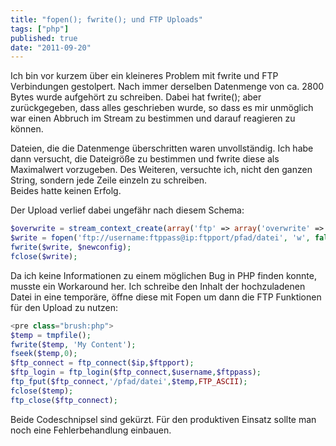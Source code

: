 ```yaml
---
title: "fopen(); fwrite(); und FTP Uploads"
tags: ["php"]
published: true
date: "2011-09-20"
---
```


Ich bin vor kurzem über ein kleineres Problem mit fwrite und FTP Verbindungen gestolpert. Nach immer derselben Datenmenge von ca. 2800 Bytes wurde aufgehört zu schreiben. Dabei hat fwrite(); aber zurückgegeben, dass alles geschrieben wurde, so dass es mir unmöglich war einen Abbruch im Stream zu bestimmen und darauf reagieren zu können.

Dateien, die die Datenmenge überschritten waren unvollständig. Ich habe dann versucht, die Dateigröße zu bestimmen und fwrite diese als Maximalwert vorzugeben. Des Weiteren, versuchte ich, nicht den ganzen String, sondern jede Zeile einzeln zu schreiben.  
Beides hatte keinen Erfolg.

Der Upload verlief dabei ungefähr nach diesem Schema:

```php
$overwrite = stream_context_create(array('ftp' => array('overwrite' => true)));
$write = fopen('ftp://username:ftppass@ip:ftpport/pfad/datei', 'w', false, $overwrite);
fwrite($write, $newconfig);
fclose($write);
```

Da ich keine Informationen zu einem möglichen Bug in PHP finden konnte, musste ein Workaround her. Ich schreibe den Inhalt der hochzuladenen Datei in eine temporäre, öffne diese mit Fopen um dann die FTP Funktionen für den Upload zu nutzen:

```php
<pre class="brush:php">
$temp = tmpfile();
fwrite($temp, 'My Content');
fseek($temp,0); 
$ftp_connect = ftp_connect($ip,$ftpport);
$ftp_login = ftp_login($ftp_connect,$username,$ftppass);
ftp_fput($ftp_connect,'/pfad/datei',$temp,FTP_ASCII);
fclose($temp);
ftp_close($ftp_connect);
```

Beide Codeschnipsel sind gekürzt. Für den produktiven Einsatz sollte man noch eine Fehlerbehandlung einbauen.

